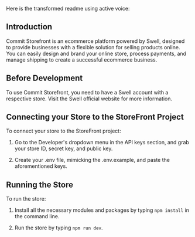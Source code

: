 Here is the transformed readme using active voice:

## Introduction

Commit Storefront is an ecommerce platform powered by Swell, designed to provide businesses with a flexible solution for selling products online. You can easily design and brand your online store, process payments, and manage shipping to create a successful ecommerce business.

## Before Development

To use Commit Storefront, you need to have a Swell account with a respective store. Visit the Swell official website for more information.

## Connecting your Store to the StoreFront Project

To connect your store to the StoreFront project:

1. Go to the Developer's dropdown menu in the API keys section, and grab your store ID, secret key, and public key.

2. Create your .env file, mimicking the .env.example, and paste the aforementioned keys.

## Running the Store

To run the store:

1. Install all the necessary modules and packages by typing `npm install` in the command line.

2. Run the store by typing `npm run dev`.


